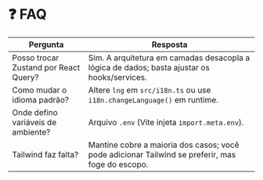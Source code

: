 # ❓ FAQ

| Pergunta                              | Resposta                                                                                         |
| ------------------------------------- | ------------------------------------------------------------------------------------------------ |
| Posso trocar Zustand por React Query? | Sim. A arquitetura em camadas desacopla a lógica de dados; basta ajustar os hooks/services.      |
| Como mudar o idioma padrão?           | Altere `lng` em `src/i18n.ts` ou use `i18n.changeLanguage()` em runtime.                         |
| Onde defino variáveis de ambiente?    | Arquivo `.env` (Vite injeta `import.meta.env`).                                                  |
| Tailwind faz falta?                   | Mantine cobre a maioria dos casos; você pode adicionar Tailwind se preferir, mas foge do escopo. |
